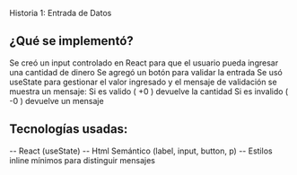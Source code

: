 Historia 1: Entrada de Datos

## ¿Qué se implementó?
Se creó un input controlado en React para que el usuario pueda ingresar una cantidad de dinero
Se agregó un botón para validar la entrada
Se usó useState para gestionar el valor ingresado y el mensaje de validación
se muestra un mensaje:
        Si es valido ( +0 ) devuelve la cantidad
        Si es invalido ( -0 ) devuelve un mensaje 


## Tecnologías usadas:
-- React (useState)
-- Html Semántico (label, input, button, p)
-- Estilos inline mínimos para distinguir mensajes

